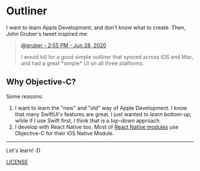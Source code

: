 # Outliner

I want to learn Apple Development, and don't know what to create. Then, John Gruber's tweet inspired me:

> [@gruber - 2:55 PM - Jun 28, 2020][gruber]
>
> I would kill for a good simple outliner that synced across iOS and Mac, and had a great \*simple\* UI on all three platforms.

## Why Objective-C?

Some reasons:
1. I want to learn the "new" and "old" way of Apple Development. I know that many SwiftUI's features are great. I just wanted to _learn bottom-up_, while if I use Swift first, I think that is a _top-down_ approach.
2. I develop with React Native too. Most of [React Native modules][rnmodules] use Objective-C for their iOS Native Module.

---

Let's learn! :D

[LICENSE](./LICENSE.md)


[gruber]: https://twitter.com/gruber/status/1277329886080905219?s=20
[rnmodules]: https://github.com/topics/react-native
